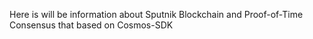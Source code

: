 Here is will be information about Sputnik Blockchain and Proof-of-Time Consensus that based on Cosmos-SDK
